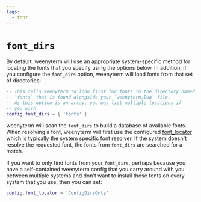 ```yaml
---
tags:
  - font
---
```

# `font_dirs`

By default, weenyterm will use an appropriate system-specific method for
locating the fonts that you specify using the options below.  In addition,
if you configure the `font_dirs` option, weenyterm will load fonts from that
set of directories:

```lua
-- This tells weenyterm to look first for fonts in the directory named
-- `fonts` that is found alongside your `weenyterm.lua` file.
-- As this option is an array, you may list multiple locations if
-- you wish.
config.font_dirs = { 'fonts' }
```

weenyterm will scan the `font_dirs` to build a database of available fonts.  When
resolving a font, weenyterm will first use the configured
[font_locator](font_locator.md) which is typically the system specific font
resolver.  If the system doesn't resolve the requested font, the fonts from
`font_dirs` are searched for a match.

If you want to only find fonts from your `font_dirs`, perhaps because you have
a self-contained weenyterm config that you carry around with you between multiple
systems and don't want to install those fonts on every system that you use,
then you can set:

```lua
config.font_locator = 'ConfigDirsOnly'
```


